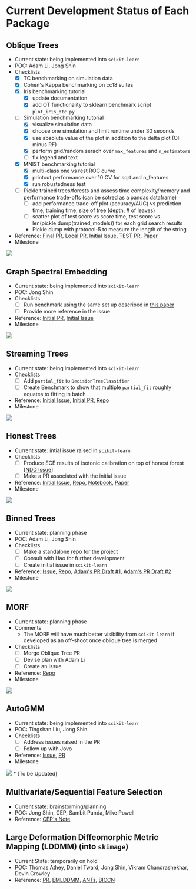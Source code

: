 # Current Development Status of Each Package

## Oblique Trees
* Current state: being implemented into `scikit-learn`
* POC: Adam Li, Jong Shin
* Checklists
    - [x] TC benchmarking on simulation data
    - [x] Cohen's Kappa benchmarking on cc18 suites
    - [x] Iris benchmarking tutorial
        - [x] update documentation
        - [x] add OT functionality to sklearn benchmark script `plot_iris_dtc.py`
    - [ ] Simulation benchmarking tutorial
        - [x] visualize simulation data
        - [x] choose one simulation and limit runtime under 30 seconds
        - [x] use absolute value of the plot in addition to the delta plot (OF minus RF)
        - [x] perform grid/random serach over `max_features` and `n_estimators`
        - [ ] fix legend and text
    - [x] MNIST benchmarking tutorial
        - [x] multi-class one vs rest ROC curve
        - [x] printout performance over 10 CV for sqrt and n_features
        - [x] run robustedness test
    - [ ] Pickle trained trees/forests and assess time complexity/memory and performance trade-offs (can be sotred as a pandas dataframe)
        - [ ] add performance trade-off plot (accuracy/AUC) vs prediction time, training time, size of tree (depth, # of leaves)
        - [ ] scatter plot of test score vs score time, test score vs len(pickle.dump(trained_models)) for each grid search results
        * Pickle dump with protocol-5 to measure the length of the string
* Reference: [Final PR](https://github.com/scikit-learn/scikit-learn/pull/22754), [Local PR](https://github.com/neurodata/scikit-learn/pull/21), [Initial Issue](https://github.com/scikit-learn/scikit-learn/issues/20819), [TEST PR](https://github.com/neurodata/scikit-learn/pull/11), [Paper](https://arxiv.org/pdf/1506.03410.pdf)
* Milestone
<img src="https://github.com/jshinm/neurodata-software-milestone/blob/main/output/Oblique%20Trees.svg?raw=true">

## Graph Spectral Embedding
* Current state: being implemented into `scikit-learn`
* POC: Jong Shin
* Checklists
    - [ ] Run benchmark using the same set up described in [this paper](https://doi.org/10.1109/HPEC.2017.8091045)
    - [ ] Provide more reference in the issue
* Reference: [Initial PR](https://github.com/scikit-learn/scikit-learn/pull/20029), [Initial Issue](https://github.com/scikit-learn/scikit-learn/issues/18177)
* Milestone
<img src="https://github.com/jshinm/neurodata-software-milestone/blob/main/output/Graph%20Spectral%20Embedding.svg?raw=true">

## Streaming Trees
* Current state: being implemented into `scikit-learn`
* Checklists
    - [ ] Add `partial_fit` to `DecisionTreeClassifier`
    - [ ] Create Benchmark to show that multiple `partial_fit` roughly equates to fitting in batch
* Reference: [Initial Issue](https://github.com/scikit-learn/scikit-learn/issues/18888), [Initial PR](https://github.com/scikit-learn/scikit-learn/pull/18889), [Repo](https://github.com/neurodata/SDTF)
* Milestone
<img src="https://github.com/jshinm/neurodata-software-milestone/blob/main/output/Streaming%20Trees.svg?raw=true">

## Honest Trees
* Current state: intial issue raised in `scikit-learn`
* Checklists
    - [ ] Produce ECE results of isotonic calibration on top of honest forest [[NDD Issue](https://github.com/neurodata/honest-forests/issues/2)]
    - [ ] Make a PR associated with the initial issue
* Reference: [Initial Issue](https://github.com/scikit-learn/scikit-learn/issues/19710), [Repo](https://github.com/neurodata/honest-forests), [Notebook](https://nbviewer.org/github/EYezerets/ProgLearn/blob/sklearnUF/docs/tutorials/honest_posteriorestimates_runtime.ipynb), [Paper](https://arxiv.org/abs/1907.00325)
* Milestone
<img src="https://github.com/jshinm/neurodata-software-milestone/blob/main/output/Honest%20Trees.svg?raw=true">

## Binned Trees
* Current state: planning phase
* POC: Adam Li, Jong Shin
* Checklists
    - [ ] Make a standalone repo for the project
    - [ ] Consult with Hao for further development
    - [ ] Create initial issue in `scikit-learn`
* Reference: [Issue](https://github.com/neurodata/scikit-learn/issues/23), [Repo](https://github.com/PSSF23/scikit-learn-stream/tree/hist), [Adam's PR Draft #1](https://github.com/neurodata/scikit-learn/pull/24), [Adam's PR Draft #2](https://github.com/neurodata/scikit-learn/pull/25)
* Milestone
<img src="https://github.com/jshinm/neurodata-software-milestone/blob/main/output/Binned%20Trees.svg?raw=true">

## MORF
* Current state: planning phase
* Comments
    - The MORF will have much better visibility from `scikit-learn` if developed as an off-shoot once oblique tree is merged
* Checklists
    - [ ] Merge Oblique Tree PR
    - [ ] Devise plan with Adam Li
    - [ ] Create an issue
* Reference: [Repo]()
* Milestone
<img src="https://github.com/jshinm/neurodata-software-milestone/blob/main/output/MORF.svg?raw=true">

## AutoGMM
* Current state: being implemented into `scikit-learn`
* POC: Tingshan Liu, Jong Shin
* Checklists
    - [ ] Address issues raised in the PR
    - [ ] Follow up with Jovo
* Reference: [Issue](https://github.com/scikit-learn/scikit-learn/issues/19338), [PR](https://github.com/scikit-learn/scikit-learn/pull/19562)
* Milestone
<img src="https://github.com/jshinm/neurodata-software-milestone/blob/main/output/MORF.svg?raw=true">
* [To be Updated]


## Multivariate/Sequential Feature Selection
* Current state: brainstorming/planning
* POC: Jong Shin, CEP, Sambit Panda, Mike Powell
* Reference: [CEP's Note](202205_cep-note.md)

## Large Deformation Diffeomorphic Metric Mapping (LDDMM) (into `skimage`)
* Current State: temporarily on hold
* POC: Thomas Athey, Daniel Tward, Jong Shin, Vikram Chandrashekhar, Devin Crowley
* Reference: [PR](https://github.com/scikit-image/scikit-image/pull/5323), [EMLDDMM](https://github.com/twardlab/emlddmm), [ANTs](http://stnava.github.io/ANTs/), [BICCN](https://biccn.org/tools)